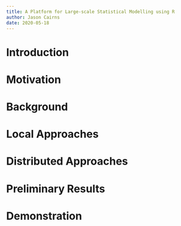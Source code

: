 ```yaml
---
title: A Platform for Large-scale Statistical Modelling using R
author: Jason Cairns
date: 2020-05-18
---
```


# Introduction

# Motivation

# Background

# Local Approaches

# Distributed Approaches

# Preliminary Results

# Demonstration
